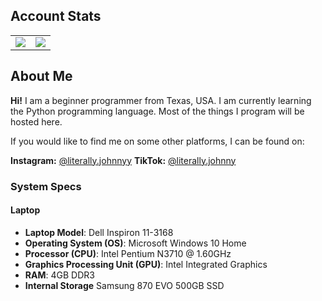 ## Account Stats

<table>
  <tr>
    <td align="center" style="padding=0;width=50%;">
      <img align="center" style="padding=0;" src="https://github-readme-stats.vercel.app/api?username=literallyjohnny&count_private=true&include_all_commits=true&show_icons=true&hide_title=true&hide_border=true"/>
    </td>
    <td align="center" style="padding=0;width=50%;">
      <img align="center" style="padding=0;" src="https://github-readme-stats.vercel.app/api/top-langs/?username=literallyjohnny&layout=compact&hide_border=true"/>
    </td>
  </tr>
</table>

## About Me

**Hi!** I am a beginner programmer from Texas, USA. I am currently learning the Python programming language. Most of the
things I program will be hosted here.

If you would like to find me on some other platforms, I can be found on:

**Instagram:** [@literally.johnnyy](https://instagram.com/literally.johnnyy)
**TikTok:** [@literally.johnny](https://vm.tiktok.com/ZMexaDpe9)

### System Specs

#### Laptop

- **Laptop Model**: Dell Inspiron 11-3168
- **Operating System (OS)**: Microsoft Windows 10 Home
- **Processor (CPU)**: Intel Pentium N3710 @ 1.60GHz
- **Graphics Processing Unit (GPU)**: Intel Integrated Graphics
- **RAM**: 4GB DDR3
- **Internal Storage** Samsung 870 EVO 500GB SSD
